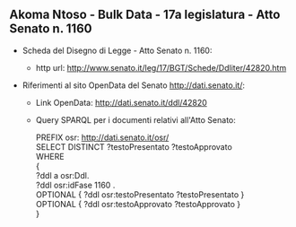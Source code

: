 ## Akoma Ntoso - Bulk Data - 17a legislatura - Atto Senato n. 1160 ##

* Scheda del Disegno di Legge - Atto Senato n. 1160:
	* http url: http://www.senato.it/leg/17/BGT/Schede/Ddliter/42820.htm

* Riferimenti al sito OpenData del Senato http://dati.senato.it/:
	* Link OpenData: http://dati.senato.it/ddl/42820
	* Query SPARQL per i documenti relativi all'Atto Senato:

        PREFIX osr: <http://dati.senato.it/osr/>  
		SELECT DISTINCT ?testoPresentato ?testoApprovato  
		WHERE  
		{  
		    ?ddl a osr:Ddl.  
		    ?ddl osr:idFase 1160 .  
		    OPTIONAL { ?ddl osr:testoPresentato ?testoPresentato }  
		    OPTIONAL { ?ddl osr:testoApprovato ?testoApprovato }  
		}
		